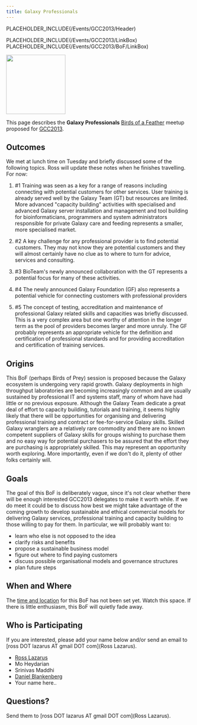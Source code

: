 ```yaml
---
title: Galaxy Professionals
---
```

PLACEHOLDER_INCLUDE(/Events/GCC2013/Header)



PLACEHOLDER_INCLUDE(/Events/GCC2013/LinkBox)
PLACEHOLDER_INCLUDE(/Events/GCC2013/BoF/LinkBox)

<div class='left'><a href='/Events/GCC2013/BoF'><img src='/Images/Logos/GCC2013BoFLogo.png' alt='' width="160" /></a></div>

This page describes the **Galaxy Professionals** [Birds of a Feather](/Events/GCC2013/BoF) meetup proposed for [GCC2013](/src/Events/GCC2013/index.md). 

## Outcomes

We met at lunch time on Tuesday and briefly discussed some of the following topics.
Ross will update these notes when he finishes travelling. For now:

1. #1 Training was seen as a key for a range of reasons including connecting with potential customers for other services. User training is already served well by the Galaxy Team (GT) but resources are limited. More advanced "capacity building" activities with specialised and advanced Galaxy server installation and management and tool building for bioinformaticians, programmers and system administrators responsible for private Galaxy care and feeding represents a smaller, more specialised market.

1. #2 A key challenge for any professional provider is to find potential customers. They may not know they are potential customers and they will almost certainly have no clue as to where to turn for advice, services and consulting.

1. #3 BioTeam's newly announced collaboration with the GT represents a potential focus for many of these activities.

1. #4 The newly announced Galaxy Foundation (GF) also represents a potential vehicle for connecting customers with professional providers

1. #5 The concept of testing, accreditation and maintenance of professional Galaxy related skills and capacities was briefly discussed. This is a very complex area but one worthy of attention in the longer term as the pool of providers becomes larger and more unruly. The GF probably represents an appropriate vehicle for the definition and certification of professional standards and for providing accreditation and certification of training services. 

## Origins
This BoF (perhaps Birds of Prey) session is proposed because the Galaxy ecosystem is undergoing very rapid growth. Galaxy deployments in high throughput laboratories are becoming increasingly common and are usually sustained by professional IT and systems staff, many of whom have had little or no previous exposure. Although the Galaxy Team dedicate a great deal of effort to capacity building, tutorials and training, it seems highly likely that there will be opportunities for organising and delivering professional training and contract or fee-for-service Galaxy skills. Skilled Galaxy wranglers are a relatively rare commodity and there are no known competent suppliers of Galaxy skills for groups wishing to purchase them and no easy way for potential purchasers to be assured that the effort they are purchasing is appropriately skilled. This may represent an opportunity worth exploring. More importantly, even if we don't do it, plenty of other folks certainly will.

## Goals
The goal of this BoF is deliberately vague, since it's not clear whether there will be enough interested GCC2013 delegates to make it worth while. If we do meet it could be to discuss how best we might take advantage of the coming growth to develop sustainable and ethical commercial models for delivering Galaxy services, professional training and capacity building to those willing to pay for them. In particular, we will probably want to:

* learn who else is not opposed to the idea
* clarify risks and benefits
* propose a sustainable business model 
* figure out where to find paying customers 
* discuss possible organisational models and governance structures
* plan future steps

## When and Where

The [time and location](/src/Events/GCC2013/BoF/index.md#bof-schedule) for this BoF has not been set yet.  Watch this space. If there is little enthusiasm, this BoF will quietly fade away.

## Who is Participating

If you are interested, please add your name below and/or send an email to [ross DOT lazarus AT gmail DOT com](Ross Lazarus).

* [Ross Lazarus](/RossLazarus)
* Mo Heydarian
* Srinivas Maddhi
* [Daniel Blankenberg](/src/Dan/index.md)
* Your name here..

## Questions?

Send them to [ross DOT lazarus AT gmail DOT com](Ross Lazarus).
